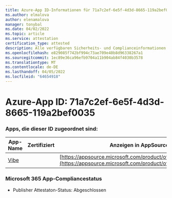 ```yaml
---
title: Azure-App ID-Informationen für 71a7c2ef-6e5f-4d3d-8665-119a2bef0035
ms.author: elmalova
author: elenamalova
manager: tonybal
ms.date: 04/02/2022
ms.topic: article
ms.service: attestation
certification_type: attested
description: Alle verfügbaren Sicherheits- und Complianceinformationen für 71a7c2ef-6e5f-4d3d-8665-119a2bef0035.
ms.openlocfilehash: e829085f742bf994c73ae709e40b8d96338267a1
ms.sourcegitcommit: 1ec89e36ca96efb9704a11b904ab84f4030b3578
ms.translationtype: MT
ms.contentlocale: de-DE
ms.lasthandoff: 04/05/2022
ms.locfileid: "64654918"
---
```

# <a name="azure-app-id-71a7c2ef-6e5f-4d3d-8665-119a2bef0035"></a>Azure-App ID: 71a7c2ef-6e5f-4d3d-8665-119a2bef0035


### <a name="apps-associated-with-this-id"></a>Apps, die dieser ID zugeordnet sind:
| **App-Name** | **Zertifiziert** | **Anzeigen in AppSource** |
|--------------|---------------|-----------------------|
| [Vibe](../forward/WA200001721.md) |  | [https://appsource.microsoft.com/product/office/WA200001721](https://appsource.microsoft.com/product/office/WA200001721) |

### <a name="microsoft-365-app-compliance-status"></a>Microsoft 365 App-Compliancestatus
- Publisher Attestaton-Status: Abgeschlossen
